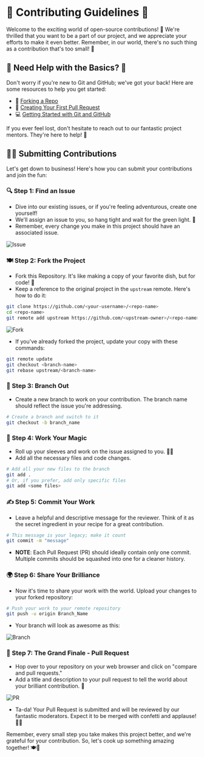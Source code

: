 # 🚀 Contributing Guidelines 🌟

Welcome to the exciting world of open-source contributions! 🎉 We're thrilled that you want to be a part of our project, and we appreciate your efforts to make it even better. Remember, in our world, there's no such thing as a contribution that's too small! 🌈

## 🤔 Need Help with the Basics? 🧐

Don't worry if you're new to Git and GitHub; we've got your back! Here are some resources to help you get started:

- 🍴 [Forking a Repo](https://help.github.com/en/github/getting-started-with-github/fork-a-repo)
- 🚀 [Creating Your First Pull Request](https://opensource.com/article/19/7/create-pull-request-github)
- 💻 [Getting Started with Git and GitHub](https://towardsdatascience.com/getting-started-with-git-and-github-6fcd0f2d4ac6)

If you ever feel lost, don't hesitate to reach out to our fantastic project mentors. They're here to help! 🌟

## 👩‍💻 Submitting Contributions

Let's get down to business! Here's how you can submit your contributions and join the fun:

### 🔍 Step 1: Find an Issue

- Dive into our existing issues, or if you're feeling adventurous, create one yourself!
- We'll assign an issue to you, so hang tight and wait for the green light. 🚦
- Remember, every change you make in this project should have an associated issue.

![Issue](https://user-images.githubusercontent.com/73248007/135501033-ac37f22d-cd96-4326-bf0b-7d0ed070b697.png)

### 🍽️ Step 2: Fork the Project

- Fork this Repository. It's like making a copy of your favorite dish, but for code! 🍴
- Keep a reference to the original project in the `upstream` remote. Here's how to do it:

```bash
git clone https://github.com/<your-username>/<repo-name>
cd <repo-name>
git remote add upstream https://github.com/<upstream-owner>/<repo-name>
```

![Fork](https://user-images.githubusercontent.com/73248007/135501084-3643da44-118d-4f7a-a8c7-05cef93296b7.png)

- If you've already forked the project, update your copy with these commands:

```bash
git remote update
git checkout <branch-name>
git rebase upstream/<branch-name>
```

### 🌿 Step 3: Branch Out

- Create a new branch to work on your contribution. The branch name should reflect the issue you're addressing.

```bash
# Create a branch and switch to it
git checkout -b branch_name
```

### 💼 Step 4: Work Your Magic

- Roll up your sleeves and work on the issue assigned to you. 🧙‍♂️
- Add all the necessary files and code changes.

```bash
# Add all your new files to the branch
git add .
# Or, if you prefer, add only specific files
git add <some files>
```

### ✍️ Step 5: Commit Your Work

- Leave a helpful and descriptive message for the reviewer. Think of it as the secret ingredient in your recipe for a great contribution.

```bash
# This message is your legacy; make it count
git commit -m "message"
```

- **NOTE**: Each Pull Request (PR) should ideally contain only one commit. Multiple commits should be squashed into one for a cleaner history.

### 🌍 Step 6: Share Your Brilliance

- Now it's time to share your work with the world. Upload your changes to your forked repository:

```bash
# Push your work to your remote repository
git push -u origin Branch_Name
```

- Your branch will look as awesome as this:

![Branch](https://user-images.githubusercontent.com/73248007/135501103-b446d342-70b3-451e-895e-52345eb7cb0e.png)

### 🎯 Step 7: The Grand Finale - Pull Request

- Hop over to your repository on your web browser and click on "compare and pull requests."
- Add a title and description to your pull request to tell the world about your brilliant contribution. 🌟

![PR](https://user-images.githubusercontent.com/73248007/135501122-6d3bde84-5a50-4baf-8be7-80a4e9f9d51a.png)

- Ta-da! Your Pull Request is submitted and will be reviewed by our fantastic moderators. Expect it to be merged with confetti and applause! 🎉🎉

Remember, every small step you take makes this project better, and we're grateful for your contribution. So, let's cook up something amazing together! 🍽️🚀